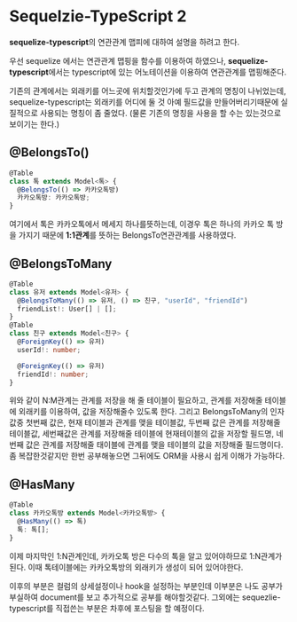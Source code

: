 # Sequelzie-TypeScript 2

**sequelize-typescript**의 연관관계 맵피에 대하여 설명을 하려고 한다.

우선 sequelize 에서는 연관관계 맵핑을 함수를 이용하여 하였으나, **sequelize-typescript**에서는 typescript에 있는 어노테이션을 이용하여 연관관계를 맵핑해준다.

기존의 관계에서는 외래키를 어느곳에 위치할것인가에 두고 관계의 명칭이 나뉘었는데, sequelize-typescript는 외래키를 어디에 둘 것 아예 필드값을 만들어버리기때문에 실질적으로 사용되는 명칭이 좀 줄었다. (물론 기존의 명칭을 사용을 할 수는 있는것으로 보이기는 한다.)

## @BelongsTo()

```ts
@Table
class 톡 extends Model<톡> {
  @BelongsTo(() => 카카오톡방)
  카카오톡방: 카카오톡방;
}
```

여기에서 톡은 카카오톡에서 메세지 하나를뜻하는데, 이경우 톡은 하나의 카카오 톡 방을 가지기 때문에 **1:1관계**를 뜻하는 BelongsTo연관관계를 사용하였다.

## @BelongsToMany

```ts
@Table
class 유저 extends Model<유저> {
  @BelongsToMany(() => 유저, () => 친구, "userId", "friendId")
  friendList!: User[] | [];
}
@Table
class 친구 extends Model<친구> {
  @ForeignKey(() => 유저)
  userId!: number;

  @ForeignKey(() => 유저)
  friendId!: number;
}
```

위와 같이 N:M관계는 관계를 저장을 해 줄 테이블이 필요하고, 관계를 저장해줄 테이블에 외래키를 이용하여, 값을 저장해줄수 있도록 한다. 그리고 BelongsToMany의 인자값중 첫번째 값은, 현재 테이블과 관계를 맺을 테이블값, 두번째 값은 관계를 저장해줄 테이블값, 세번째값은 관계를 저장해줄 테이블에 현재테이블의 값을 저장할 필드명, 네번째 값은 관계를 저장해줄 태이블에 관계를 맺을 테이블의 값을 저장해줄 필드명이다. 좀 복잡한것같지만 한번 공부해놓으면 그뒤에도 ORM을 사용시 쉽게 이해가 가능하다.

## @HasMany

```ts
@Table
class 카카오톡방 extends Model<카카오톡방> {
  @HasMany(() => 톡)
  톡: 톡[];
}
```

이제 마지막인 1:N관계인데, 카카오톡 방은 다수의 톡을 알고 있어야하므로 1:N관계가 된다. 이때 톡테이블에는 카카오톡방의 외래키가 생성이 되어 있어야한다.

이후의 부분은 컬럼의 상세설정이나 hook을 설정하는 부분인데 이부분은 나도 공부가 부실하여 document를 보고 추가적으로 공부를 해야할것같다. 그외에는 sequezlie-typescript를 직접쓴는 부분은 차후에 포스팅을 할 예정이다.
